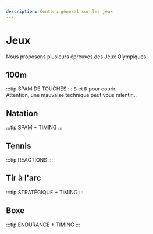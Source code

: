```yaml
---
description: Contenu général sur les jeux
---
```


# Jeux
Nous proposons plusieurs épreuves des Jeux Olympiques. 

## 100m
:::tip
SPAM DE TOUCHES
:::
<kbd>S</kbd> et <kbd>D</kbd> pour courir.\
Attention, une mauvaise technique peut vous ralentir...

## Natation
:::tip
SPAM + TIMING
:::

## Tennis
:::tip
REACTIONS
:::
## Tir à l'arc
:::tip
STRATÉGIQUE + TIMING
:::
## Boxe
:::tip
ENDURANCE + TIMING
:::